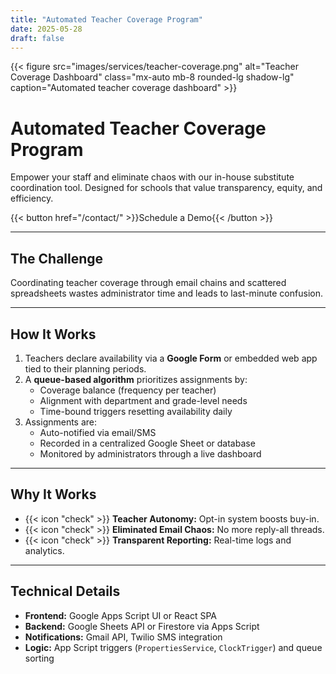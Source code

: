 ```yaml
---
title: "Automated Teacher Coverage Program"
date: 2025-05-28
draft: false
---
```


<div class="text-center">
  {{< figure src="images/services/teacher-coverage.png" alt="Teacher Coverage Dashboard" class="mx-auto mb-8 rounded-lg shadow-lg" caption="Automated teacher coverage dashboard" >}}
</div>

# Automated Teacher Coverage Program

Empower your staff and eliminate chaos with our in-house substitute coordination tool. Designed for schools that value transparency, equity, and efficiency.

{{< button href="/contact/" >}}Schedule a Demo{{< /button >}}

---

## The Challenge
Coordinating teacher coverage through email chains and scattered spreadsheets wastes administrator time and leads to last-minute confusion.

---

## How It Works
1. Teachers declare availability via a **Google Form** or embedded web app tied to their planning periods.
2. A **queue-based algorithm** prioritizes assignments by:
   - Coverage balance (frequency per teacher)
   - Alignment with department and grade-level needs
   - Time-bound triggers resetting availability daily
3. Assignments are:
   - Auto-notified via email/SMS
   - Recorded in a centralized Google Sheet or database
   - Monitored by administrators through a live dashboard

---

## Why It Works
- {{< icon "check" >}} **Teacher Autonomy:** Opt-in system boosts buy-in.
- {{< icon "check" >}} **Eliminated Email Chaos:** No more reply-all threads.
- {{< icon "check" >}} **Transparent Reporting:** Real-time logs and analytics.

---

## Technical Details
- **Frontend:** Google Apps Script UI or React SPA
- **Backend:** Google Sheets API or Firestore via Apps Script
- **Notifications:** Gmail API, Twilio SMS integration
- **Logic:** App Script triggers (`PropertiesService`, `ClockTrigger`) and queue sorting

